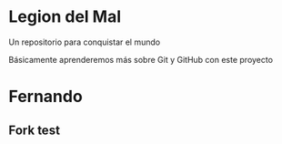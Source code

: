 # Legion del Mal
Un repositorio para conquistar el mundo

Básicamente aprenderemos más sobre Git y GitHub con este proyecto


# Fernando


## Fork test
